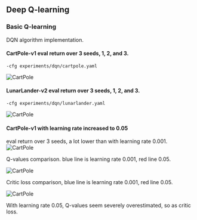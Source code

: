 
## Deep Q-learning

### Basic Q-learning
DQN algorithm implementation.

#### CartPole-v1 eval return over 3 seeds, 1, 2, and 3.
`-cfg experiments/dqn/cartpole.yaml`

![CartPole](https://github.com/wuwowuyi/Berkeley-CS285-Deep-Reinforcement-Learning/blob/learning/hw3/result_plots/cartpole.png)

#### LunarLander-v2 eval return over 3 seeds, 1, 2, and 3.
`-cfg experiments/dqn/lunarlander.yaml`

![CartPole](https://github.com/wuwowuyi/Berkeley-CS285-Deep-Reinforcement-Learning/blob/learning/hw3/result_plots/lunarlander.png)

#### CartPole-v1 with learning rate increased to 0.05
eval return over 3 seeds, a lot lower than with learning rate 0.001.
![CartPole](https://github.com/wuwowuyi/Berkeley-CS285-Deep-Reinforcement-Learning/blob/learning/hw3/result_plots/cartpole-lr.png)

Q-values comparison. blue line is learning rate 0.001, red line 0.05.

![CartPole](https://github.com/wuwowuyi/Berkeley-CS285-Deep-Reinforcement-Learning/blob/learning/hw3/result_plots/cartpole-lr-qvalues.png)

Critic loss comparison, blue line is learning rate 0.001, red line 0.05.

![CartPole](https://github.com/wuwowuyi/Berkeley-CS285-Deep-Reinforcement-Learning/blob/learning/hw3/result_plots/cartpole-lr-critic.png)

With learning rate 0.05, Q-values seem severely overestimated, so as critic loss.

